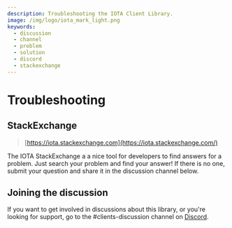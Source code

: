 ```yaml
---
description: Troubleshooting the IOTA Client Library.
image: /img/logo/iota_mark_light.png
keywords:
  - discussion
  - channel
  - problem
  - solution
  - discord
  - stackexchange
---
```


# Troubleshooting

## StackExchange

> [https://iota.stackexchange.com](https://iota.stackexchange.com/)

The IOTA StackExchange a a nice tool for developers to find answers for a problem. Just search your problem and find your answer! If there is no one, submit your question and share it in the discussion channel below.

## Joining the discussion

If you want to get involved in discussions about this library, or you're looking for support, go to the #clients-discussion channel on [Discord](https://discord.iota.org).
